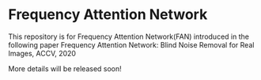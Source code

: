 # Frequency Attention Network
This repository is for Frequency Attention Network(FAN) introduced in the following paper
Frequency Attention Network: Blind Noise Removal for Real Images, ACCV, 2020

More details will be released soon!
